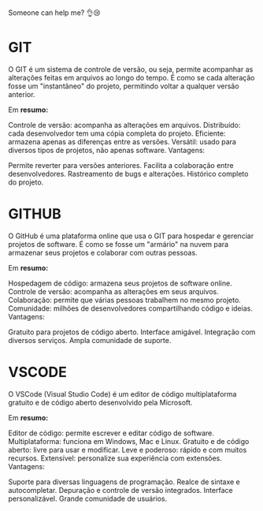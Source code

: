 Someone can help me? 👌😢

# GIT

O GIT é um sistema de controle de versão, ou seja, permite acompanhar as alterações feitas em arquivos ao longo do tempo. É como se cada alteração fosse um "instantâneo" do projeto, permitindo voltar a qualquer versão anterior.

Em **resumo:**

Controle de versão: acompanha as alterações em arquivos.
Distribuído: cada desenvolvedor tem uma cópia completa do projeto.
Eficiente: armazena apenas as diferenças entre as versões.
Versátil: usado para diversos tipos de projetos, não apenas software.
Vantagens:

Permite reverter para versões anteriores.
Facilita a colaboração entre desenvolvedores.
Rastreamento de bugs e alterações.
Histórico completo do projeto.

# GITHUB

O GitHub é uma plataforma online que usa o GIT para hospedar e gerenciar projetos de software. É como se fosse um "armário" na nuvem para armazenar seus projetos e colaborar com outras pessoas.

Em **resumo:**

Hospedagem de código: armazena seus projetos de software online.
Controle de versão: acompanha as alterações em seus arquivos.
Colaboração: permite que várias pessoas trabalhem no mesmo projeto.
Comunidade: milhões de desenvolvedores compartilhando código e ideias.
Vantagens:

Gratuito para projetos de código aberto.
Interface amigável.
Integração com diversos serviços.
Ampla comunidade de suporte.

# VSCODE

O VSCode (Visual Studio Code) é um editor de código multiplataforma gratuito e de código aberto desenvolvido pela Microsoft.

Em **resumo:**

Editor de código: permite escrever e editar código de software.
Multiplataforma: funciona em Windows, Mac e Linux.
Gratuito e de código aberto: livre para usar e modificar.
Leve e poderoso: rápido e com muitos recursos.
Extensível: personalize sua experiência com extensões.
Vantagens:

Suporte para diversas linguagens de programação.
Realce de sintaxe e autocompletar.
Depuração e controle de versão integrados.
Interface personalizável.
Grande comunidade de usuários.
